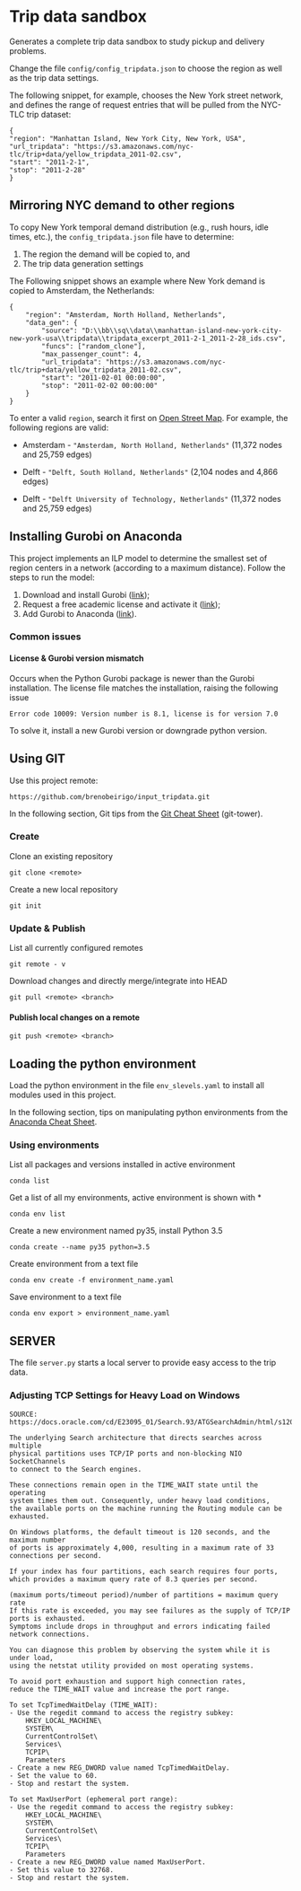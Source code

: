 # Trip data sandbox

Generates a complete trip data sandbox to study pickup and delivery problems.


Change the file `config/config_tripdata.json` to choose the region as well as the trip data settings.

The following snippet, for example, chooses the New York street network, and defines the range of request entries that will be pulled from the NYC-TLC trip dataset:

    {
    "region": "Manhattan Island, New York City, New York, USA",
    "url_tripdata": "https://s3.amazonaws.com/nyc-tlc/trip+data/yellow_tripdata_2011-02.csv",
    "start": "2011-2-1",
    "stop": "2011-2-28"
    }

## Mirroring NYC demand to other regions

To copy New York temporal demand distribution (e.g., rush hours, idle times, etc.), the `config_tripdata.json` file have to determine: 
1. The region the demand will be copied to, and
2. The trip data generation settings

The Following snippet shows an example where New York demand is copied to Amsterdam, the Netherlands:

    {
        "region": "Amsterdam, North Holland, Netherlands",
        "data_gen": {
            "source": "D:\\bb\\sq\\data\\manhattan-island-new-york-city-new-york-usa\\tripdata\\tripdata_excerpt_2011-2-1_2011-2-28_ids.csv",
            "funcs": ["random_clone"],
            "max_passenger_count": 4,
            "url_tripdata": "https://s3.amazonaws.com/nyc-tlc/trip+data/yellow_tripdata_2011-02.csv",
            "start": "2011-02-01 00:00:00",
            "stop": "2011-02-02 00:00:00" 
        }
    }

To enter a valid `region`, search it first on [Open Street Map](https://www.openstreetmap.org). For example, the following regions are valid:

* Amsterdam  - `"Amsterdam, North Holland, Netherlands"` (11,372 nodes and 25,759 edges)
* Delft - `"Delft, South Holland, Netherlands"` (2,104 nodes and 4,866 edges)

* Delft - `"Delft University of Technology, Netherlands"` (11,372 nodes and 25,759 edges)

## Installing Gurobi on Anaconda

This project implements an ILP model to determine the smallest set of region centers in a network (according to a maximum distance). Follow the steps to run the model:

1. Download and install Gurobi ([link](http://www.gurobi.com/downloads/download-center));
2. Request a free academic license and activate it ([link](https://user.gurobi.com/download/licenses/free-academic));
3. Add Gurobi to Anaconda ([link](http://www.gurobi.com/downloads/get-anaconda)).

### Common issues

#### License & Gurobi version mismatch
 Occurs when the Python Gurobi package is newer than the Gurobi installation. The license file matches the installation, raising the following issue
 
    Error code 10009: Version number is 8.1, license is for version 7.0
 
 To solve it, install a new Gurobi version or downgrade python version.


## Using GIT

Use this project remote:

    https://github.com/brenobeirigo/input_tripdata.git

In the following section, Git tips from the [Git Cheat Sheet](https://www.git-tower.com/blog/) (git-tower).


### Create
Clone an existing repository
    
    git clone <remote>

Create a new local repository
    
    git init
### Update & Publish

List all currently  configured remotes
    
    git remote - v

Download changes and directly merge/integrate into HEAD
    
    git pull <remote> <branch>

#### Publish local changes on a remote
    git push <remote> <branch>

## Loading the python environment

Load the python environment in the file `env_slevels.yaml` to install all modules used in this project.

In the following section, tips on manipulating python environments from the [Anaconda Cheat Sheet](https://docs.conda.io/projects/conda/en/4.6.0/_downloads/52a95608c49671267e40c689e0bc00ca/conda-cheatsheet.pdf).

### Using environments
List all packages and versions installed in active environment

    conda list

Get a list of all my environments, active
environment is shown with *

    conda env list

Create a new environment named py35, install Python 3.5
    
    conda create --name py35 python=3.5 

Create environment from a text file

    conda env create -f environment_name.yaml

Save environment to a text file

    conda env export > environment_name.yaml

## SERVER

The file `server.py` starts a local server to provide easy access to the trip data.


### Adjusting TCP Settings for Heavy Load on Windows

    SOURCE: https://docs.oracle.com/cd/E23095_01/Search.93/ATGSearchAdmin/html/s1207adjustingtcpsettingsforheavyload01.html

    The underlying Search architecture that directs searches across multiple
    physical partitions uses TCP/IP ports and non-blocking NIO SocketChannels
    to connect to the Search engines.
    
    These connections remain open in the TIME_WAIT state until the operating
    system times them out. Consequently, under heavy load conditions,
    the available ports on the machine running the Routing module can be exhausted.

    On Windows platforms, the default timeout is 120 seconds, and the maximum number
    of ports is approximately 4,000, resulting in a maximum rate of 33
    connections per second.
    
    If your index has four partitions, each search requires four ports, 
    which provides a maximum query rate of 8.3 queries per second.

    (maximum ports/timeout period)/number of partitions = maximum query rate
    If this rate is exceeded, you may see failures as the supply of TCP/IP ports is exhausted.
    Symptoms include drops in throughput and errors indicating failed network connections.
    
    You can diagnose this problem by observing the system while it is under load,
    using the netstat utility provided on most operating systems.

    To avoid port exhaustion and support high connection rates,
    reduce the TIME_WAIT value and increase the port range.

    To set TcpTimedWaitDelay (TIME_WAIT):
    - Use the regedit command to access the registry subkey:
        HKEY_LOCAL_MACHINE\
        SYSTEM\
        CurrentControlSet\
        Services\
        TCPIP\
        Parameters
    - Create a new REG_DWORD value named TcpTimedWaitDelay.
    - Set the value to 60.
    - Stop and restart the system.

    To set MaxUserPort (ephemeral port range):
    - Use the regedit command to access the registry subkey:
        HKEY_LOCAL_MACHINE\
        SYSTEM\
        CurrentControlSet\
        Services\
        TCPIP\
        Parameters
    - Create a new REG_DWORD value named MaxUserPort.
    - Set this value to 32768.
    - Stop and restart the system.